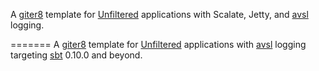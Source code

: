 A [giter8][g8] template for [Unfiltered][unfiltered] applications with Scalate, Jetty, and [avsl][avsl] logging.

[g8]: http://github.com/n8han/giter8#readme
[unfiltered]: http://github.com/n8han/unfiltered#readme
[avsl]: http://bmc.github.com/avsl/
=======
A [giter8][g8] template for [Unfiltered][unfiltered] applications with [avsl][avsl] logging targeting [sbt][sbt] 0.10.0 and beyond.

[g8]: http://github.com/n8han/giter8#readme
[unfiltered]: http://unfiltered.databinder.net/Unfiltered.html
[avsl]: http://bmc.github.com/avsl/
[sbt]: http://github.com/harrah/xsbt/wiki
